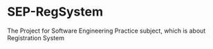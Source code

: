# SEP-RegSystem
The Project for Software Engineering Practice subject, which is about Registration System

